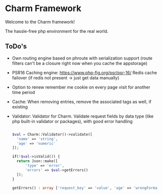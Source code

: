 # Charm Framework

Welcome to the Charm framework!

The hassle-free php environment for the real world.





## ToDo's
- Own routing engine based on phroute with serialization support
  (route filters can't be a closure right now when you cache the
   appstorage)

- PSR16 Caching engine: https://www.php-fig.org/psr/psr-16/
  Redis cache failover (if redis not present -> just get data manually)

- Option to renew remember me cookie on every page visit for
  another time period

- Cache: When removing entries, remove the associated tags as well,
  if existing

- Validator:
  Validator for Charm. Validate request fields by data type (like
  php built-in validator or packages), with good error handling

  ```php

  $val = Charm::Validator()->validate([
  	'name' => 'string',
  	'age' => 'numeric'
  ]);

  if(!$val->isValid()) {
  	return Json::make([
  		'type' => 'error',
  		'errors' => $val->getErrors()
  	]);
  }

  getErrors() : array ['request_key' => 'value', 'age' => 'wrongFormat', 'name' => 'empty']
  ```